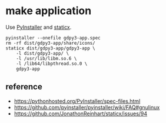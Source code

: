 make application
================

Use [PyInstaller](https://github.com/pyinstaller/pyinstaller) and [staticx](https://github.com/JonathonReinhart/staticx).

```shell
pyinstaller --onefile gdpy3-app.spec
rm -rf dist/gdpy3-app/share/icons/
staticx dist/gdpy3-app/gdpy3-app \
    -l dist/gdpy3-app/ \
    -l /usr/lib/libm.so.6 \
    -l /lib64/libpthread.so.0 \
    gdpy3-app
```

reference
---------

* https://pythonhosted.org/PyInstaller/spec-files.html
* https://github.com/pyinstaller/pyinstaller/wiki/FAQ#gnulinux
* https://github.com/JonathonReinhart/staticx/issues/94
